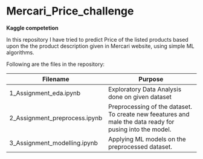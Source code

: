 # Mercari_Price_challenge
__Kaggle competetion__

In this repository I have tried to predict Price of the listed products based upon the the product description given in Mercari website, using simple ML algorithms.

Following are the files in the repository:

| Filename | Purpose |
| -------- | ------- |
| 1_Assignment_eda.ipynb | Exploratory Data Analysis done on given dataset |
| 2_Assignment_preprocess.ipynb | Preprocessing of the dataset. To create new feeatures and male the data ready for pusing into the model. |
 3_Assignment_modelling.ipynb | Applying ML models on the preprocessed dataset. |
